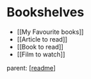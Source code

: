 # Bookshelves

- [[My Favourite books]]
- [[Article to read]]
- [[Book to read]]
- [[Film to watch]]



parent: [[readme]]

[//begin]: # "Autogenerated link references for markdown compatibility"
[readme]: ../readme "Bubbobne wiki"
[//end]: # "Autogenerated link references"